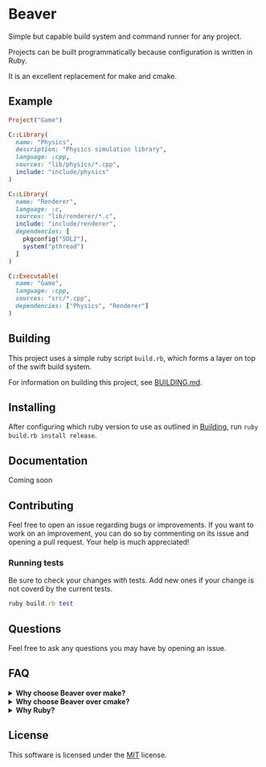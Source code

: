 # Beaver

Simple but capable build system and command runner for any project.

Projects can be built programmatically because configuration is written in Ruby.

It is an excellent replacement for make and cmake.

## Example

```ruby
Project("Game")

C::Library(
  name: "Physics",
  description: "Physics simulation library",
  language: :cpp,
  sources: "lib/physics/*.cpp",
  include: "include/physics"
)

C::Library(
  name: "Renderer",
  language: :c,
  sources: "lib/renderer/*.c",
  include: "include/renderer",
  dependencies: [
    pkgconfig("SDL2"),
    system("pthread")
  ]
)

C::Executable(
  name: "Game",
  language: :cpp,
  sources: "src/*.cpp",
  dependencies: ["Physics", "Renderer"]
)
```

## Building

This project uses a simple ruby script `build.rb`, which forms a layer on top
of the swift build system.

For information on building this project, see [BUILDING.md](./BUILDING.md).

## Installing

After configuring which ruby version to use as outlined in [Building](./BUILDING.md),
run `ruby build.rb install release`.

<!-- ## As a cmake replacement

```ruby
Project("MyProject", buildDir: "out")

C::Library(
    name: "MyLibrary",
    sources: ["lib/*.c"],
    include: "include"
)

C::Executable(
    name: "my_exec",
    sources: "src/*.c",
    dependencies: ["MyLibrary", pkgconfig("SDL2")]
)
```

## As a make replacement

> [!warning] Currently unimplemented

```ruby
OUT="out"
env :CC, "clang"

cmd :build do
    call :build_objects
    call :create_executable
end

cmd :build_objects, each("src/*.c"), out: proc { |f| File.join(OUT, f.path + ".o") } do |file, outfile|
    sh "#{CC} -c #{file} $(pkg-config sdl2 --cflags) -o #{outfile}"
end

cmd :create_executable, all(File.join(OUT, "*.o")), out: "my_exec" do |files, outfile|
    sh "#{CC} #{files} $(pkg-config sdl2 --libs) -o #{outfile}"
end
```
 -->
## Documentation

Coming soon

<!-- In the [docs](./docs) directory, upload comes later. -->

## Contributing

Feel free to open an issue regarding bugs or improvements. If you want to work
on an improvement, you can do so by commenting on its issue and opening a pull
request. Your help is much appreciated!

<!-- To test out the libary, use `ruby build.rb install` to build and install it a
gem. You can use `./build.sh uninstall` to remove the gem and `./build.sh clean`
to clean the project. -->

### Running tests

<!-- [![Test macOS](https://github.com/Jomy10/beaver/actions/workflows/test-macos.yml/badge.svg)](https://github.com/Jomy10/beaver/actions/workflows/test-macos.yml)
[![Test Linux](https://github.com/Jomy10/beaver/actions/workflows/test-linux.yml/badge.svg)](https://github.com/Jomy10/beaver/actions/workflows/test-linux.yml)
[![Test Windows](https://github.com/Jomy10/beaver/actions/workflows/test-windows.yml/badge.svg)](https://github.com/Jomy10/beaver/actions/workflows/test-windows.yml)
 -->
Be sure to check your changes with tests. Add new ones if your change is not coverd by the current tests.

```ruby
ruby build.rb test
```

## Questions

Feel free to ask any questions you may have by opening an issue.

## FAQ

<details>
    <summary><b>Why choose Beaver over make?</b></summary>
    This project started as a more readable make replacement. I was
    getting frustrated by unreadable build tools. Beaver comes with
    all the features you'd expect from a make replacement.
</details>

<details>
    <summary><b>Why choose Beaver over cmake?</b></summary>
    Beaver takes an approach to project management that does not abstract
    away all knowledge of the clang/gcc compilers. It's easier to use and
    understand what's going on.
</details>

<details>
    <summary><b>Why Ruby?</b></summary>
    I picked ruby as I find it an excellent choice for build scripts. It comes
    wth a rich standard library for working with files and has a magical syntax.
</details>

## License

This software is licensed under the [MIT](LICENSE) license.
